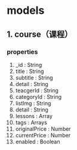 # models

## 1. course（课程）

### properties

1. _id : String
1. title : String
1. subtitle : String
1. detail : String
1. teacgerId : String
1. categoryId : String
1. listImg : String
1. detail : String
1. lessons : Array
1. tags : Arrays
1. originalPrice : Number
1. currentPrice : Number
1. enabled : Boolean

